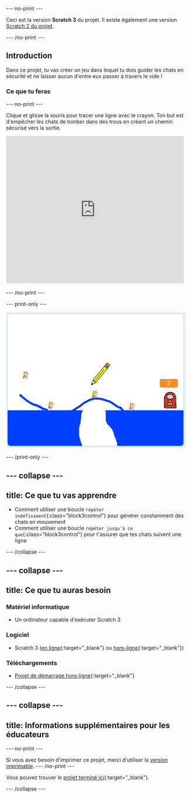 --- no-print ---

Ceci est la version **Scratch 3** du projet. Il existe également une version [Scratch 2 du projet](https://projects.raspberrypi.org/en/projects/cats-scratch2).

--- /no-print ---

## Introduction

Dans ce projet, tu vas créer un jeu dans lequel tu dois guider les chats en sécurité et ne laisser aucun d'entre eux passer à travers le vide !

### Ce que tu feras

--- no-print ---

Clique et glisse la souris pour tracer une ligne avec le crayon. Ton but est d'empêcher les chats de tomber dans des trous en créant un chemin sécurisé vers la sortie.

<div class="scratch-preview">
  <iframe allowtransparency="true" width="485" height="402" src="https://scratch.mit.edu/projects/embed/382090789/?autostart=false" frameborder="0" scrolling="no"></iframe>
</div>

--- /no-print ---

--- print-only ---

![Chats terminés](images/cats-finished.png)

--- /print-only ---

--- collapse ---
---
title: Ce que tu vas apprendre
---
+ Comment utiliser une boucle `répéter indéfiniment`{:class="block3control"} pour générer constamment des chats en mouvement
+ Comment utiliser une boucle `répéter jusqu'à ce que`{:class="block3control"} pour t'assurer que tes chats suivent une ligne

--- /collapse ---

--- collapse ---
---
title: Ce que tu auras besoin
---
### Matériel informatique

+ Un ordinateur capable d'exécuter Scratch 3

### Logiciel

+ Scratch 3 ([en ligne](https://rpf.io/scratchon){:target="_blank"} ou [hors-ligne](https://rpf.io/scratchoff){:target="_blank"})

### Téléchargements

+ [Projet de démarrage hors-ligne](https://rpf.io/p/fr-FR/cats-go){:target="_blank"}

--- /collapse ---

--- collapse ---
---
title: Informations supplémentaires pour les éducateurs
---
--- no-print ---

Si vous avez besoin d'imprimer ce projet, merci d'utiliser la [version imprimable](https://projects.raspberrypi.org/fr-FR/projects/cats/print). --- /no-print ---

Vous pouvez trouver le [projet terminé ici](https://rpf.io/p/fr-FR/cats-get){:target="_blank"}.

--- /collapse ---